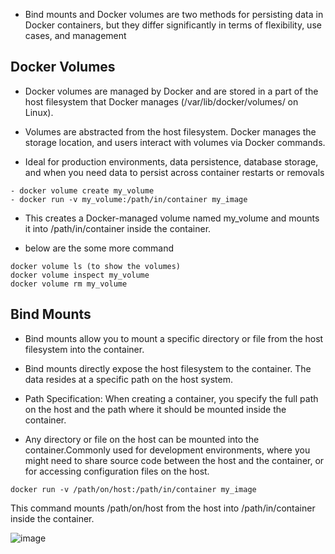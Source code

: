 - Bind mounts and Docker volumes are two methods for persisting data in Docker containers, but they differ significantly in terms of flexibility, use cases, and management

## Docker Volumes

- Docker volumes are managed by Docker and are stored in a part of the host filesystem that Docker manages (/var/lib/docker/volumes/ on Linux).

- Volumes are abstracted from the host filesystem. Docker manages the storage location, and users interact with volumes via Docker commands.

- Ideal for production environments, data persistence, database storage, and when you need data to persist across container restarts or removals

```
- docker volume create my_volume
- docker run -v my_volume:/path/in/container my_image
```
- This creates a Docker-managed volume named my_volume and mounts it into /path/in/container inside the container.

- below are the some more command
```
docker volume ls (to show the volumes)
docker volume inspect my_volume
docker volume rm my_volume
```

## Bind Mounts

- Bind mounts allow you to mount a specific directory or file from the host filesystem into the container.
  
- Bind mounts directly expose the host filesystem to the container. The data resides at a specific path on the host system.

- Path Specification: When creating a container, you specify the full path on the host and the path where it should be mounted inside the container.

- Any directory or file on the host can be mounted into the container.Commonly used for development environments, where you might need to share source code between the host and the container, or for accessing configuration files on the host.

```docker run -v /path/on/host:/path/in/container my_image```

This command mounts /path/on/host from the host into /path/in/container inside the container.


![image](https://github.com/gk-aws-dev/Docker/assets/154478305/6325d56d-2fb2-4eb1-b08a-39831aaf0a19)

